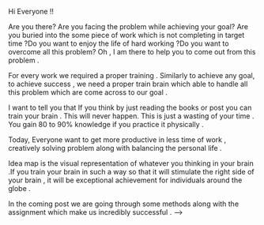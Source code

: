 <!-- ---
title: "Train Your Brain"
# description: "How I passed the AWS Developer - Associate Certification Exam (DVA-C02)"
dateString: Apr 2021
draft: false
# tags: []
weight: 101
cover:
    image: "/blog/aws-dva-certification/main.jpeg"
---
fdgfg
<!-- # Credentials
### 🔗 [Certificate](https://drive.google.com/file/d/1VhFPfb1cc7ORFVqFetCvpiGLPE96ofg4/view?usp=sharing)

### 🔗 [Credly Badge](https://www.credly.com/badges/b08022fe-627a-4b78-8647-b42955f50767/public_url)

### 🎬 [YouTube Video](https://youtu.be/x88k9fuEDuE) -->

Hi Everyone !!

Are you there? Are you facing the problem while achieving your goal? Are you buried into the some piece of work which is not completing in target time ?Do you want to enjoy the life of hard working ?Do you want to overcome all this problem? Oh , I am there to help you to come out from this problem .

For every work we required a proper training . Similarly to achieve any goal, to achieve success , we need a proper train brain which able to handle all this problem which are come across to our goal .

I want to tell you that If you think by just reading the books or post you can train your brain . This will never happen. This is just a wasting of your time . You gain 80 to 90% knowledge if you practice it physically .

Today, Everyone want to get more productive in less time of work , creatively solving problem along with balancing the personal life .

Idea map is the visual representation of whatever you thinking in your brain .If you train your brain in such a way so that it will stimulate the right side of your brain , it will be exceptional achievement for individuals around the globe .

In the coming post we are going through some methods along with the assignment which make us incredibly successful . -->